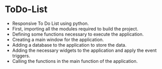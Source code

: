 # ToDo-List

* Responsive To Do List using python.
* First, importing all the modules required to build the project.
* Defining some functions necessary to execute the application.
* Creating a main window for the application.
* Adding a database to the application to store the data.
* Adding the necessary widgets to the application and apply the event triggers.
* Calling the functions in the main function of the application.
